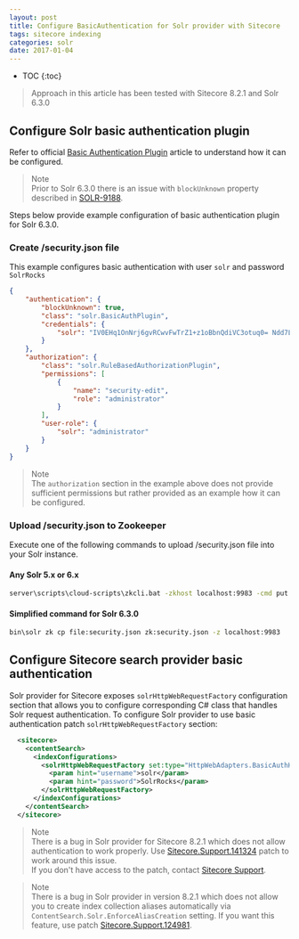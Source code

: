 ```yaml
---
layout: post
title: Configure BasicAuthentication for Solr provider with Sitecore
tags: sitecore indexing
categories: solr
date: 2017-01-04
---
```


* TOC
{:toc}

>Approach in this article has been tested with Sitecore 8.2.1 and Solr 6.3.0

## Configure Solr basic authentication plugin

Refer to official [Basic Authentication Plugin](https://cwiki.apache.org/confluence/display/solr/Basic+Authentication+Plugin) article to understand how it can be configured.  

>Note  
Prior to Solr 6.3.0 there is an issue with `blockUnknown` property described in [SOLR-9188](https://issues.apache.org/jira/browse/SOLR-9188).

Steps below provide example configuration of basic authentication plugin for Solr 6.3.0.

### Create /security.json file

This example configures basic authentication with user `solr` and password `SolrRocks`

```json
{
    "authentication": {
        "blockUnknown": true,
        "class": "solr.BasicAuthPlugin",
        "credentials": {
            "solr": "IV0EHq1OnNrj6gvRCwvFwTrZ1+z1oBbnQdiVC3otuq0= Ndd7LKvVBAaZIF0QAVi1ekCfAJXr1GGfLtRUXhgrF8c="
        }
    },
    "authorization": {
        "class": "solr.RuleBasedAuthorizationPlugin",
        "permissions": [
            {
                "name": "security-edit",
                "role": "administrator"
            }
        ],
        "user-role": {
            "solr": "administrator"
        }
    }
}
```

>Note  
The `authorization` section in the example above does not provide sufficient permissions but rather provided as an example how it can be configured.

### Upload /security.json to Zookeeper

Execute one of the following commands to upload /security.json file into your Solr instance.

#### Any Solr 5.x or 6.x

```bat
server\scripts\cloud-scripts\zkcli.bat -zkhost localhost:9983 -cmd put /security.json security.json
```

#### Simplified command for Solr 6.3.0

```bat
bin\solr zk cp file:security.json zk:security.json -z localhost:9983
```

## Configure Sitecore search provider basic authentication

Solr provider for Sitecore exposes `solrHttpWebRequestFactory` configuration section that allows you to configure corresponding C# class that handles Solr request authentication.
To configure Solr provider to use basic authentication patch `solrHttpWebRequestFactory` section:  
```xml
  <sitecore>
    <contentSearch>
      <indexConfigurations>
        <solrHttpWebRequestFactory set:type="HttpWebAdapters.BasicAuthHttpWebRequestFactory, SolrNet">
          <param hint="username">solr</param>
          <param hint="password">SolrRocks</param>
        </solrHttpWebRequestFactory>
      </indexConfigurations>
    </contentSearch>
  </sitecore>
```

>Note  
There is a bug in Solr provider for Sitecore 8.2.1 which does not allow authentication to work properly.
Use [Sitecore.Support.141324](https://github.com/SitecoreSupport/Sitecore.Support.141324) patch to work around this issue.  
If you don't have access to the patch, contact [Sitecore Support](https://support.sitecore.net/helpdesk/).

>Note  
There is a bug in Solr provider in version 8.2.1 which does not allow you to create index collection aliases automatically via `ContentSearch.Solr.EnforceAliasCreation` setting.
If you want this feature, use patch [Sitecore.Support.124981](https://github.com/SitecoreSupport/Sitecore.Support.124981).